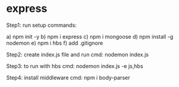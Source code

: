 # express
Step1: run setup commands:

a) npm init -y
b) npm i express
c) npm i mongoose
d) npm install -g nodemon
e) npm i hbs 
f) add .gitignore

Step2: create index.js file and run cmd: nodemon index.js

Step3: to run with hbs
cmd: nodemon index.js -e js,hbs

Step4: install middleware
cmd: npm i body-parser